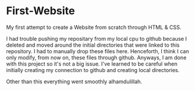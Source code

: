 # First-Website
My first attempt to create a Website from scratch through HTML &amp; CSS.  

I had trouble pushing my repositary from my local cpu to github because I deleted and moved around the initial directories that were linked to this repository. I had to manually drop these files here. Henceforth, I think I can only modify, from now on, these files through github. Anyways, I am done with this project so it's not a big issue. I've learned to be careful when initially creating my connection to github and creating local directories. 

Other than this everything went smoothly alhamdulillah.  
